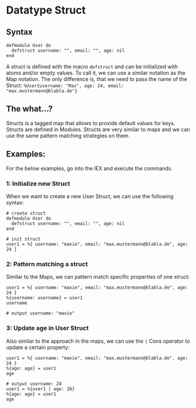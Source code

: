 # Datatype Struct
## Syntax
```
defmodule User do
  defstruct username: "", email: "", age: nil
end
```
A struct is defined with the macro ```defstruct``` and can be initialized with atoms and/or empty values. To call it, we can use a similar notation as the Map notation. The only difference is, that we need to pass the name of the Struct: ```%User{username: "Max", age: 24, email: "max.mustermann@blabla.de"}```

## The what...?
Structs is a tagged map that allows to provide default values for keys. Structs are defined in Modules. Structs are very similar to maps and we can use the same pattern matching strategies on them.

## Examples:
For the below examples, go into the IEX and execute the commands.

### 1: Initialize new Struct
When we want to create a new User Struct, we can use the following syntax:
```
# create struct
defmodule User do
  defstruct username: "", email: "", age: nil
end

# init struct
user1 = %{ username: "maxie", email: "max.mustermann@blabla.de", age: 24 }
```

### 2: Pattern matching a struct
Similar to the Maps, we can pattern match specific properties of one struct:
```
user1 = %{ username: "maxie", email: "max.mustermann@blabla.de", age: 24 }
%{username: username} = user1
username

# output username: "maxie"
```

### 3: Update age in User Struct
Also similar to the approach in the maps, we can use the ```|``` Cons operator to update a certain property:
```
user1 = %{ username: "maxie", email: "max.mustermann@blabla.de", age: 24 }
%{age: age} = user1
age

# output username: 24
user1 = %{user1 | age: 28}
%{age: age} = user1
age
```